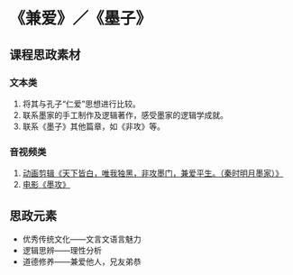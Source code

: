 # 《兼爱》／《墨子》

## 课程思政素材

### 文本类

1. 将其与孔子“仁爱”思想进行比较。
2. 联系墨家的手工制作及逻辑著作，感受墨家的逻辑学成就。
3. 联系《墨子》其他篇章，如《非攻》等。

### 音视频类

1. [动画剪辑《天下皆白，唯我独黑，非攻墨门，兼爱平生。（秦时明月墨家）》](https://v.qq.com/x/page/c3352ey7l50.html)
2. [电影《墨攻》](https://www.iqiyi.com/v_19rrj5w9cc.html)

## 思政元素

- 优秀传统文化——文言文语言魅力
- 逻辑思辨——理性分析
- 道德修养——兼爱他人，兄友弟恭
